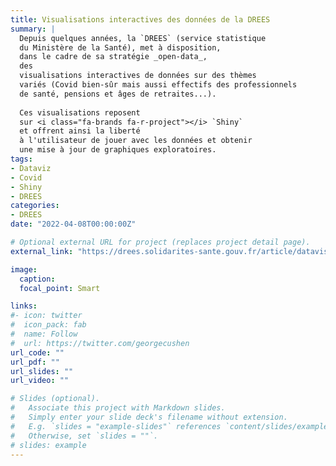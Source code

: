 ```yaml
---
title: Visualisations interactives des données de la DREES
summary: |
  Depuis quelques années, la `DREES` (service statistique
  du Ministère de la Santé), met à disposition,
  dans le cadre de sa stratégie _open-data_,
  des
  visualisations interactives de données sur des thèmes
  variés (Covid bien-sûr mais aussi effectifs des professionnels 
  de santé, pensions et âges de retraites...).
  
  Ces visualisations reposent
  sur <i class="fa-brands fa-r-project"></i> `Shiny`
  et offrent ainsi la liberté
  à l'utilisateur de jouer avec les données et obtenir
  une mise à jour de graphiques exploratoires. 
tags:
- Dataviz
- Covid
- Shiny
- DREES
categories:
- DREES
date: "2022-04-08T00:00:00Z"

# Optional external URL for project (replaces project detail page).
external_link: "https://drees.solidarites-sante.gouv.fr/article/datavisualisations"

image:
  caption:
  focal_point: Smart

links:
#- icon: twitter
#  icon_pack: fab
#  name: Follow
#  url: https://twitter.com/georgecushen
url_code: ""
url_pdf: ""
url_slides: ""
url_video: ""

# Slides (optional).
#   Associate this project with Markdown slides.
#   Simply enter your slide deck's filename without extension.
#   E.g. `slides = "example-slides"` references `content/slides/example-slides.md`.
#   Otherwise, set `slides = ""`.
# slides: example
---
```

